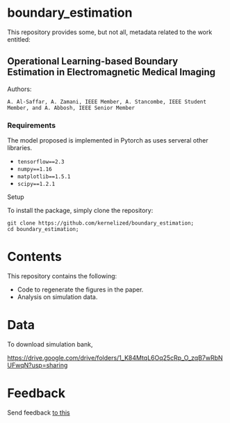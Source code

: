 # boundary_estimation
This repository provides some, but not all, metadata related to the work entitled:

## Operational Learning-based Boundary Estimation in Electromagnetic Medical Imaging

Authors:
```
A. Al-Saffar, A. Zamani, IEEE Member, A. Stancombe, IEEE Student Member, and A. Abbosh, IEEE Senior Member
```

### Requirements

The model proposed is implemented in Pytorch as uses serveral other libraries.

* `tensorflow==2.3`
* `numpy==1.16`
* `matplotlib==1.5.1`
* `scipy==1.2.1`

Setup

To install the package, simply clone the repository:

```
git clone https://github.com/kernelized/boundary_estimation;
cd boundary_estimation;
```

# Contents
This repository contains the following:
* Code to regenerate the figures in the paper.
* Analysis on simulation data.

# Data
To download simulation bank, 

https://drive.google.com/drive/folders/1_K84MtqL6Oq25cRp_O_zqB7wRbNUFwqN?usp=sharing


# Feedback
Send feedback [to this](mailto:a.alsaffar@uqconnect.edu.au)

